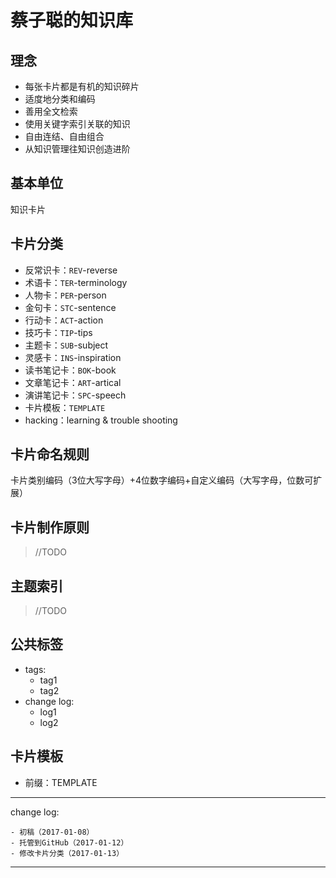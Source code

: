 # 蔡子聪的知识库

## 理念

- 每张卡片都是有机的知识碎片
- 适度地分类和编码
- 善用全文检索
- 使用关键字索引关联的知识
- 自由连结、自由组合
- 从知识管理往知识创造进阶

## 基本单位

知识卡片

## 卡片分类

- 反常识卡：`REV`-reverse
- 术语卡：`TER`-terminology
- 人物卡：`PER`-person
- 金句卡：`STC`-sentence
- 行动卡：`ACT`-action
- 技巧卡：`TIP`-tips
- 主题卡：`SUB`-subject
- 灵感卡：`INS`-inspiration
- 读书笔记卡：`BOK`-book
- 文章笔记卡：`ART`-artical
- 演讲笔记卡：`SPC`-speech
- 卡片模板：`TEMPLATE`
- hacking：learning & trouble shooting

## 卡片命名规则

卡片类别编码（3位大写字母）+4位数字编码+自定义编码（大写字母，位数可扩展）

## 卡片制作原则

> //TODO

## 主题索引

> //TODO

## 公共标签

<!--- created time: 2017-01-08 13:46:33-->
<!--- updated time: 2017-01-08 13:46:45-->
- tags: 
	- tag1
	- tag2
- change log: 
	- log1
	- log2

## 卡片模板

- 前缀：TEMPLATE

---

change log: 

	- 初稿（2017-01-08）
	- 托管到GitHub（2017-01-12）
	- 修改卡片分类（2017-01-13）

---


